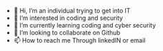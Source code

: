 - 👋 Hi, I’m an individual trying to get into IT
- 👀 I’m interested in coding and security
- 🌱 I’m currently learning coding and cyber security
- 💞️ I’m looking to collaborate on Github
- 📫 How to reach me Through linkedIN or email

<!---
RedPatrol/RedPatrol is a ✨ special ✨ repository because its `README.md` (this file) appears on your GitHub profile.
You can click the Preview link to take a look at your changes.
--->
